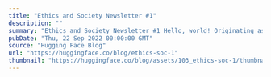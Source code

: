 ```yaml
---
title: "Ethics and Society Newsletter #1"
description: ""
summary: "Ethics and Society Newsletter #1 Hello, world! Originating as an open-source company, Hugging Face w..."
pubDate: "Thu, 22 Sep 2022 00:00:00 GMT"
source: "Hugging Face Blog"
url: "https://huggingface.co/blog/ethics-soc-1"
thumbnail: "https://huggingface.co/blog/assets/103_ethics-soc-1/thumbnail.png"
---
```


